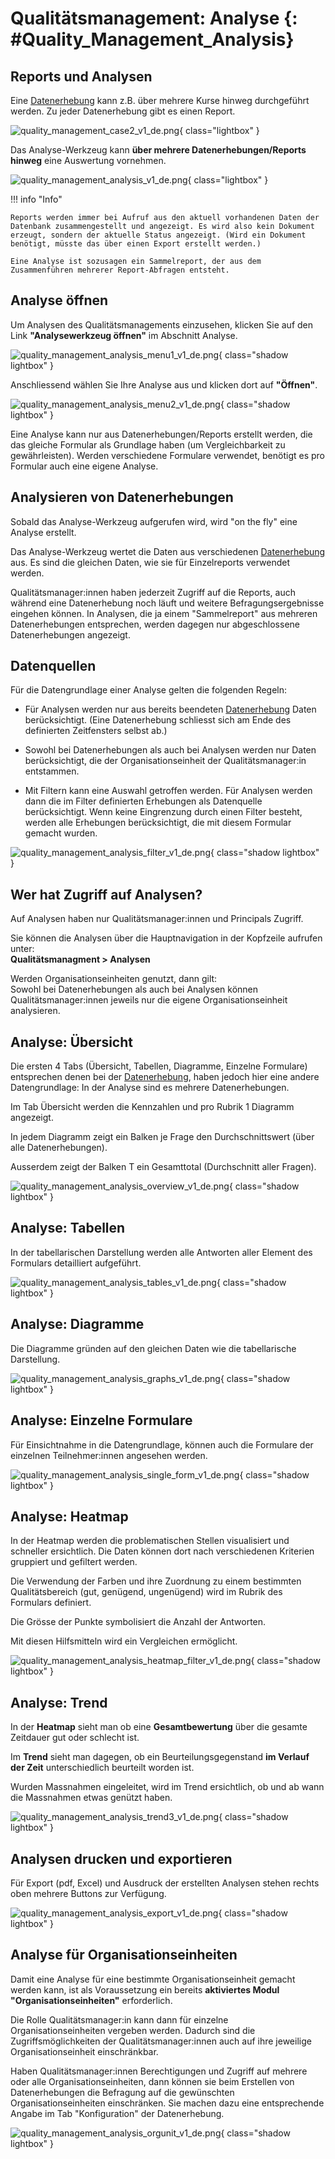 # Qualitätsmanagement: Analyse {: #Quality_Management_Analysis}


## Reports und Analysen

Eine [Datenerhebung](Quality_Management_Data_Collections.de.md) kann z.B. über mehrere Kurse hinweg durchgeführt werden. 
Zu jeder Datenerhebung gibt es einen Report.  

![quality_management_case2_v1_de.png](assets/quality_management_case2_v1_de.png){ class="lightbox" }

Das Analyse-Werkzeug kann **über mehrere Datenerhebungen/Reports hinweg** eine Auswertung vornehmen.

![quality_management_analysis_v1_de.png](assets/quality_management_analysis_v2_de.png){ class="lightbox" }

!!! info "Info"

    Reports werden immer bei Aufruf aus den aktuell vorhandenen Daten der Datenbank zusammengestellt und angezeigt. Es wird also kein Dokument erzeugt, sondern der aktuelle Status angezeigt. (Wird ein Dokument benötigt, müsste das über einen Export erstellt werden.)

    Eine Analyse ist sozusagen ein Sammelreport, der aus dem Zusammenführen mehrerer Report-Abfragen entsteht.


## Analyse öffnen

Um Analysen des Qualitätsmanagements einzusehen, klicken Sie auf den Link **"Analysewerkzeug öffnen"** im Abschnitt Analyse.

![quality_management_analysis_menu1_v1_de.png](assets/quality_management_analysis_menu1_v1_de.png){ class="shadow lightbox" }

Anschliessend wählen Sie Ihre Analyse aus und klicken dort auf **"Öffnen"**.

![quality_management_analysis_menu2_v1_de.png](assets/quality_management_analysis_menu2_v1_de.png){ class="shadow lightbox" }


Eine Analyse kann nur aus Datenerhebungen/Reports erstellt werden, die das gleiche Formular als Grundlage haben (um Vergleichbarkeit zu gewährleisten). Werden verschiedene Formulare verwendet, benötigt es pro Formular auch eine eigene Analyse. 



## Analysieren von Datenerhebungen

Sobald das Analyse-Werkzeug aufgerufen wird, wird "on the fly" eine Analyse erstellt.

Das Analyse-Werkzeug wertet die Daten aus verschiedenen [Datenerhebung](Quality_Management_Data_Collections.de.md) aus. Es sind die gleichen Daten, wie sie für Einzelreports verwendet werden.

Qualitätsmanager:innen haben jederzeit Zugriff auf die Reports, auch während eine Datenerhebung noch läuft und weitere Befragungsergebnisse eingehen können.
In Analysen, die ja einem "Sammelreport" aus mehreren Datenerhebungen entsprechen, werden dagegen nur abgeschlossene Datenerhebungen angezeigt.


## Datenquellen

Für die Datengrundlage einer Analyse gelten die folgenden Regeln:

* Für Analysen werden nur aus bereits beendeten [Datenerhebung](Quality_Management_Data_Collections.de.md) Daten berücksichtigt. (Eine Datenerhebung schliesst sich am Ende des definierten Zeitfensters selbst ab.)

* Sowohl bei Datenerhebungen als auch bei Analysen werden nur Daten berücksichtigt, die der Organisationseinheit der Qualitätsmanager:in entstammen.

* Mit Filtern kann eine Auswahl getroffen werden. Für Analysen werden dann die im Filter definierten Erhebungen als Datenquelle berücksichtigt. Wenn keine Eingrenzung durch einen Filter besteht, werden alle Erhebungen berücksichtigt, die mit diesem Formular gemacht wurden.

![quality_management_analysis_filter_v1_de.png](assets/quality_management_analysis_filter_v1_de.png){ class="shadow lightbox" }


## Wer hat Zugriff auf Analysen?

Auf Analysen haben nur Qualitätsmanager:innen und Principals Zugriff.

Sie können die Analysen über die Hauptnavigation in der Kopfzeile aufrufen unter:<br>
**Qualitätsmanagment > Analysen**

Werden Organisationseinheiten genutzt, dann gilt: <br>
Sowohl bei Datenerhebungen als auch bei Analysen können Qualitätsmanager:innen jeweils nur die eigene Organisationseinheit analysieren.


## Analyse: Übersicht

Die ersten 4 Tabs (Übersicht, Tabellen, Diagramme, Einzelne Formulare) entsprechen denen bei der [Datenerhebung](Quality_Management_Data_Collections.de.md), haben jedoch hier eine andere Datengrundlage: In der Analyse sind es mehrere Datenerhebungen.

Im Tab Übersicht werden die Kennzahlen und pro Rubrik 1 Diagramm angezeigt.

In jedem Diagramm zeigt ein Balken je Frage den Durchschnittswert (über alle Datenerhebungen).

Ausserdem zeigt der Balken T ein Gesamttotal (Durchschnitt aller Fragen).

![quality_management_analysis_overview_v1_de.png](assets/quality_management_analysis_overview_v1_de.png){ class="shadow lightbox" }


## Analyse: Tabellen

In der tabellarischen Darstellung werden alle Antworten aller Element des Formulars detailliert aufgeführt.

![quality_management_analysis_tables_v1_de.png](assets/quality_management_analysis_tables_v1_de.png){ class="shadow lightbox" }

## Analyse: Diagramme

Die Diagramme gründen auf den gleichen Daten wie die tabellarische Darstellung.

![quality_management_analysis_graphs_v1_de.png](assets/quality_management_analysis_graphs_v1_de.png){ class="shadow lightbox" }


## Analyse: Einzelne Formulare

Für Einsichtnahme in die Datengrundlage, können auch die Formulare der einzelnen Teilnehmer:innen angesehen werden.

![quality_management_analysis_single_form_v1_de.png](assets/quality_management_analysis_single_form_v1_de.png){ class="shadow lightbox" }


## Analyse: Heatmap

In der Heatmap werden die problematischen Stellen visualisiert und schneller ersichtlich.
Die Daten können dort nach verschiedenen Kriterien gruppiert und gefiltert werden. 

Die Verwendung der Farben und ihre Zuordnung zu einem bestimmten Qualitätsbereich (gut, genügend, ungenügend) wird im Rubrik des Formulars definiert.

Die Grösse der Punkte symbolisiert die Anzahl der Antworten.

Mit diesen Hilfsmitteln wird ein Vergleichen ermöglicht.

![quality_management_analysis_heatmap_filter_v1_de.png](assets/quality_management_analysis_heatmap_filter_v1_de.png){ class="shadow lightbox" }



## Analyse: Trend

In der **Heatmap** sieht man ob eine **Gesamtbewertung** über die gesamte Zeitdauer gut oder schlecht ist.

Im **Trend** sieht man dagegen, ob ein Beurteilungsgegenstand **im Verlauf der Zeit** unterschiedlich beurteilt worden ist.

Wurden Massnahmen eingeleitet, wird im Trend ersichtlich, ob und ab wann die Massnahmen etwas genützt haben.

![quality_management_analysis_trend3_v1_de.png](assets/quality_management_analysis_trend3_v1_de.png){ class="shadow lightbox" }


## Analysen drucken und exportieren

Für Export (pdf, Excel) und Ausdruck der erstellten Analysen stehen rechts oben mehrere Buttons zur Verfügung. 

![quality_management_analysis_export_v1_de.png](assets/quality_management_analysis_export_v1_de.png){ class="shadow lightbox" }



## Analyse für Organisationseinheiten

Damit eine Analyse für eine bestimmte Organisationseinheit gemacht werden kann, ist als Voraussetzung ein bereits **aktiviertes Modul "Organisationseinheiten"** erforderlich.

Die Rolle Qualitätsmanager:in kann dann für einzelne Organisationseinheiten vergeben werden. Dadurch sind die Zugriffsmöglichkeiten der Qualitätsmanager:innen auch auf ihre jeweilige Organisationseinheit einschränkbar.

Haben Qualitätsmanager:innen Berechtigungen und Zugriff auf mehrere oder alle Organisationseinheiten, dann können sie beim Erstellen von Datenerhebungen die Befragung auf die gewünschten Organisationseinheiten einschränken. Sie machen dazu eine entsprechende Angabe im Tab "Konfiguration" der Datenerhebung. 

![quality_management_analysis_orgunit_v1_de.png](assets/quality_management_analysis_orgunit_v1_de.png){ class="shadow lightbox" }